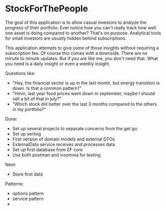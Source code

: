 # StockForThePeople

The goal of this application is to allow casual investors to analyze the progress of their portfolio.
Ever notice how you can't really track how well one asset is doing compared to another? That's on purpose.
Analytical tools for small investors are usually hidden behind subscriptions.

This application attempts to give some of those insights without requiring a subscription fee.
Of course this comes with a downside. There are no minute to minute updates.
But if you are like me, you don't need that. What you need is a daily insight or even a weekly insight.

Questions like: 
- "Hey, the financial sector is up in the last month, but energy transition is down. Is that a common pattern?"
- "Hmm, last year food prices went down in september, maybe I should sell a bit of that in july?"
- "Which stock did better over the last 3 months compared to the others in my portfolio?"




Done:
- Set up several projects to separate concerns from the get go.
- Set up serilog
- First version of domain models and external DTOs
- ExternalData service receives and processes data
- Set up first database from EF core
- Use both postman and insomnia for testing

Next:
- Store first data


Patterns:
- options pattern
- service pattern
- 